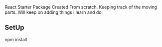 React Starter Package Created From scratch.
Keeping track of the moving parts.
Will keep on adding things i learn and do.

SetUp
-------

npm install
